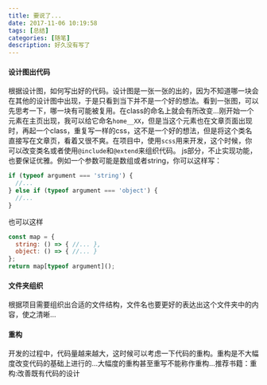 ```yaml
---
title: 要说了...
date: 2017-11-06 10:19:58
tags: [总结]
categories: [随笔]
description: 好久没有写了
---
```


#### 设计图出代码
根据设计图，如何写出好的代码。设计图是一张一张的出的，因为不知道哪一块会在其他的设计图中出现，于是只看到当下并不是一个好的想法。看到一张图，可以先思考一下，哪一块有可能被复用。在class的命名上就会有所改变...刚开始一个元素在主页出现，我可以给它命名`home__XX`，但是当这个元素也在文章页面出现时，再起一个class，重复写一样的css，这不是一个好的想法，但是将这个类名直接写在文章页，看着又很不爽。在项目中，使用`scss`用来开发，这个时候，你可以改变类名或者使用`@include`和`@extend`来组织代码。
js部分，不止实现功能，也要保证优雅。例如一个参数可能是数组或者string，你可以这样写：
```js
if (typeof argument === 'string') {
  //...
} else if (typeof argument === 'object') {
  //...
}
```
也可以这样
```js
const map = {
  string: () => { //... },
  object: () => { //... }
};
return map[typeof argument]();
```

#### 文件夹组织
根据项目需要组织出合适的文件结构，文件名也要更好的表达出这个文件夹中的内容，使之清晰...

#### 重构
开发的过程中，代码量越来越大，这时候可以考虑一下代码的重构。重构是不大幅度改变代码的基础上进行的...大幅度的重构甚至重写不能称作重构...推荐书籍：重构:改善既有代码的设计
